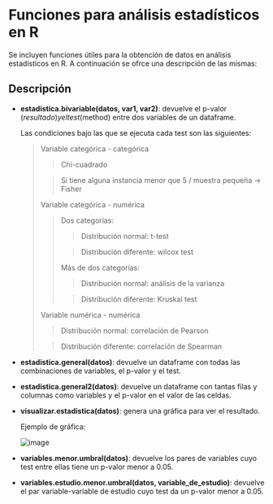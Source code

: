 # Funciones para análisis estadísticos en R

Se incluyen funciones útiles para la obtención de datos en análisis estadísticos en R. A continuación se ofrce una descripción de las mismas:

## Descripción 

* __estadistica.bivariable(datos, var1, var2)__: devuelve el p-valor ($resultado) y el test ($method) entre dos variables de un dataframe.

  Las condiciones bajo las que se ejecuta cada test son las siguientes:
  
  > Variable categórica - categórica  
  >> Chi-cuadrado
  >
  >> Si tiene alguna instancia menor que 5 / muestra pequeña -> Fisher
  >
  > Variable categórica - numérica
  >> Dos categorías:
  >>> Distribución normal: t-test
  >> 
  >>> Distribución diferente: wilcox test
  >>
  >> Más de dos categorías:
  >>> Distribución normal: análisis de la varianza
  >>
  >>> Distribución diferente: Kruskal test
  >
  > Variable numérica - numérica
  >> Distribución normal: correlación de Pearson
  >
  >> Distribución diferente: correlación de Spearman
  
* __estadistica.general(datos)__: devuelve un dataframe con todas las combinaciones de variables, el p-valor y el test.
* __estadistica.general2(datos)__: devuelve un dataframe con tantas filas y columnas como variables y el p-valor en el valor de las celdas.
* __visualizar.estadistica(datos)__: genera una gráfica para ver el resultado.

  Ejemplo de gráfica:
  
  ![image](https://github.com/GonzaloM786/Funciones-para-analisis-estadisticos-en-R/assets/149195278/2fcdfc92-b760-410c-b11c-01f4ba30941e)

* __variables.menor.umbral(datos)__: devuelve los pares de variables cuyo test entre ellas tiene un p-valor menor a 0.05.
* __variables.estudio.menor.umbral(datos, variable_de_estudio)__: devuelve el par variable-variable de estudio cuyo test da un p-valor menor a 0.05.
